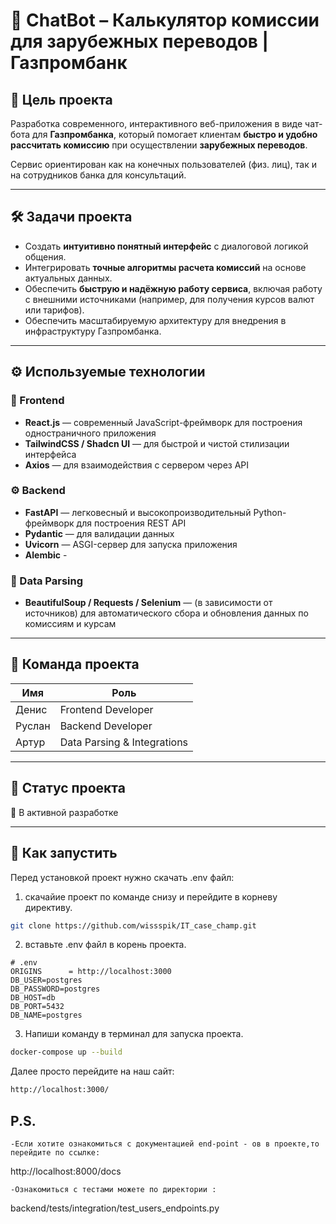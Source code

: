 # 💬 ChatBot – Калькулятор комиссии для зарубежных переводов | Газпромбанк

## 📌 Цель проекта

Разработка современного, интерактивного веб-приложения в виде чат-бота для **Газпромбанка**, который помогает клиентам **быстро и удобно рассчитать комиссию** при осуществлении **зарубежных переводов**.

Сервис ориентирован как на конечных пользователей (физ. лиц), так и на сотрудников банка для консультаций.

---

## 🛠️ Задачи проекта

- Создать **интуитивно понятный интерфейс** с диалоговой логикой общения.
- Интегрировать **точные алгоритмы расчета комиссий** на основе актуальных данных.
- Обеспечить **быструю и надёжную работу сервиса**, включая работу с внешними источниками (например, для получения курсов валют или тарифов).
- Обеспечить масштабируемую архитектуру для внедрения в инфраструктуру Газпромбанка.

---

## ⚙️ Используемые технологии

### 🎨 Frontend
- **React.js** — современный JavaScript-фреймворк для построения одностраничного приложения
- **TailwindCSS / Shadcn UI** — для быстрой и чистой стилизации интерфейса
- **Axios** — для взаимодействия с сервером через API

### ⚙️ Backend
- **FastAPI** — легковесный и высокопроизводительный Python-фреймворк для построения REST API
- **Pydantic** — для валидации данных
- **Uvicorn** — ASGI-сервер для запуска приложения
- **Alembic** - 

### 📡 Data Parsing
- **BeautifulSoup / Requests / Selenium** — (в зависимости от источников) для автоматического сбора и обновления данных по комиссиям и курсам

---

## 👥 Команда проекта

| Имя     | Роль              |
|---------|-------------------|
| Денис   | Frontend Developer |
| Руслан  | Backend Developer  |
| Артур   | Data Parsing & Integrations |

---

## 🚀 Статус проекта
🔧 В активной разработке  

---

## 🏁 Как запустить
Перед установкой проект нужно скачать .env файл:
1) скачайие проект по команде снизу и перейдите в корневу директиву.
```bash
git clone https://github.com/wissspik/IT_case_champ.git
```
2) вставьте .env файл  в корень проекта.
```
# .env
ORIGINS      = http://localhost:3000
DB_USER=postgres
DB_PASSWORD=postgres
DB_HOST=db
DB_PORT=5432
DB_NAME=postgres
```
3) Напиши команду в терминал для запуска проекта.
```bash
docker-compose up --build
```
Далее просто перейдите на наш сайт:
```bash
http://localhost:3000/
```

## P.S.
```
-Если хотите ознакомиться с документацией end-point - ов в проекте,то перейдите по ссылке:
```
http://localhost:8000/docs
```
-Ознакомиться с тестами можете по директории :

```
backend/tests/integration/test_users_endpoints.py
```


